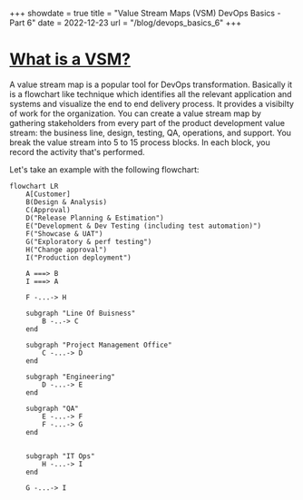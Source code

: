 +++
showdate = true
title = "Value Stream Maps (VSM) DevOps Basics - Part 6"
date = 2022-12-23
url = "/blog/devops_basics_6"
+++

# [What is a VSM?]()
A value stream map is a popular tool for DevOps transformation. Basically it is a flowchart like technique which identifies all the relevant application and systems and visualize the end to end delivery process. It provides a visibilty of work for the organization. You can create a value stream map by gathering stakeholders from every part of the product development value stream: the business line, design, testing, QA, operations, and support. You break the value stream into 5 to 15 process blocks. In each block, you record the activity that's performed.

Let's take an example with the following flowchart:
```mermaid
flowchart LR
    A[Customer]
    B(Design & Analysis)
    C(Approval)
    D("Release Planning & Estimation")
    E("Development & Dev Testing (including test automation)")
    F("Showcase & UAT")
    G("Exploratory & perf testing")
    H("Change approval")
    I("Production deployment")

    A ===> B
    I ===> A

    F -...-> H
    
    subgraph "Line Of Buisness"
        B -..-> C
    end

    subgraph "Project Management Office"
        C -...-> D
    end
    
    subgraph "Engineering"
        D -...-> E
    end

    subgraph "QA"
        E -...-> F
        F -...-> G
    end


    subgraph "IT Ops"
        H -...-> I
    end

    G -...-> I

```